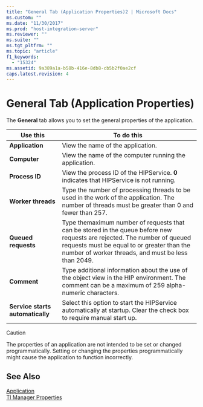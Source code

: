 ```yaml
---
title: "General Tab (Application Properties)2 | Microsoft Docs"
ms.custom: ""
ms.date: "11/30/2017"
ms.prod: "host-integration-server"
ms.reviewer: ""
ms.suite: ""
ms.tgt_pltfrm: ""
ms.topic: "article"
f1_keywords: 
  - "15324"
ms.assetid: 9a389a1a-b58b-416e-8db8-cb5b2f0ae2cf
caps.latest.revision: 4
---
```

# General Tab (Application Properties)
The **General** tab allows you to set the general properties of the application.  
  
|Use this|To do this|  
|--------------|----------------|  
|**Application**|View the name of the application.|  
|**Computer**|View the name of the computer running the application.|  
|**Process ID**|View the process ID of the HIPService. **0** indicates that HIPService is not running.|  
|**Worker threads**|Type the number of processing threads to be used in the work of the application. The number of threads must be greater than 0 and fewer than 257.|  
|**Queued requests**|Type themaximum number of requests that can be stored in the queue before new requests are rejected. The number of queued requests must be equal to or greater than the number of worker threads, and must be less than 2049.|  
|**Comment**|Type additional information about the use of the object view in the HIP environment. The comment can be a maximum of 259 alpha-numeric characters.|  
|**Service starts automatically**|Select this option to start the HIPService automatically at startup. Clear the check box to require manual start up.|  
  
> [!CAUTION]
>  The properties of an application are not intended to be set or changed programmatically. Setting or changing the properties programmatically might cause the application to function incorrectly.  
  
## See Also  
 [Application](../HIS2010/application2.md)   
 [TI Manager Properties](../HIS2010/ti-manager-properties1.md)